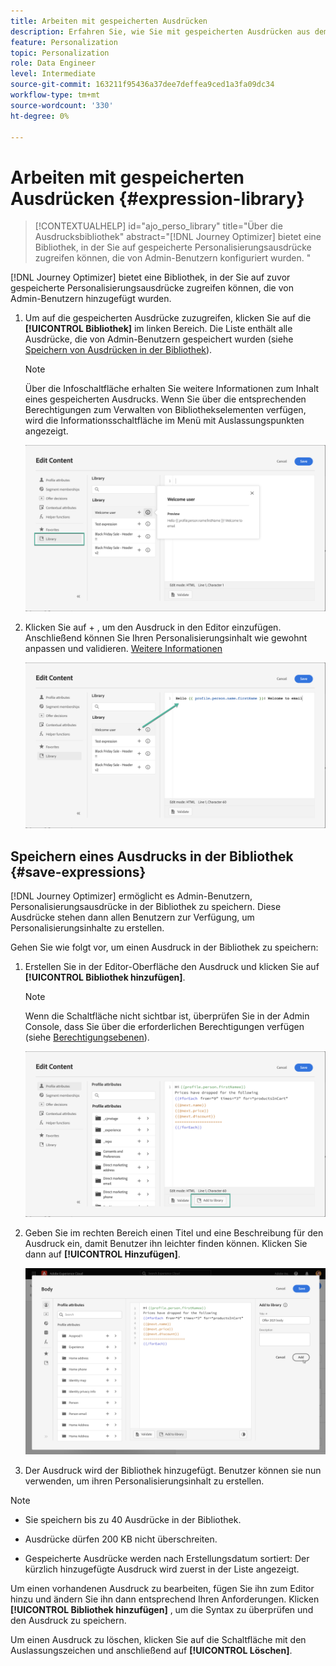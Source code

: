 ```yaml
---
title: Arbeiten mit gespeicherten Ausdrücken
description: Erfahren Sie, wie Sie mit gespeicherten Ausdrücken aus dem [!DNL Journey Optimizer] -Bibliothek.
feature: Personalization
topic: Personalization
role: Data Engineer
level: Intermediate
source-git-commit: 163211f95436a37dee7deffea9ced1a3fa09dc34
workflow-type: tm+mt
source-wordcount: '330'
ht-degree: 0%

---
```


# Arbeiten mit gespeicherten Ausdrücken {#expression-library}

>[!CONTEXTUALHELP]
>id="ajo_perso_library"
>title="Über die Ausdrucksbibliothek"
>abstract="[!DNL Journey Optimizer] bietet eine Bibliothek, in der Sie auf gespeicherte Personalisierungsausdrücke zugreifen können, die von Admin-Benutzern konfiguriert wurden. "

[!DNL Journey Optimizer] bietet eine Bibliothek, in der Sie auf zuvor gespeicherte Personalisierungsausdrücke zugreifen können, die von Admin-Benutzern hinzugefügt wurden.

1. Um auf die gespeicherten Ausdrücke zuzugreifen, klicken Sie auf die **[!UICONTROL Bibliothek]** im linken Bereich. Die Liste enthält alle Ausdrücke, die von Admin-Benutzern gespeichert wurden (siehe [Speichern von Ausdrücken in der Bibliothek](#save-expressions)).

   >[!NOTE]
   >
   >Über die Infoschaltfläche erhalten Sie weitere Informationen zum Inhalt eines gespeicherten Ausdrucks. Wenn Sie über die entsprechenden Berechtigungen zum Verwalten von Bibliothekselementen verfügen, wird die Informationsschaltfläche im Menü mit Auslassungspunkten angezeigt.

   ![](assets/library-list.png)

1. Klicken Sie auf + , um den Ausdruck in den Editor einzufügen. Anschließend können Sie Ihren Personalisierungsinhalt wie gewohnt anpassen und validieren. [Weitere Informationen](../personalization/personalization-build-expressions.md)

   ![](assets/library-add.png)

## Speichern eines Ausdrucks in der Bibliothek {#save-expressions}

[!DNL Journey Optimizer] ermöglicht es Admin-Benutzern, Personalisierungsausdrücke in der Bibliothek zu speichern. Diese Ausdrücke stehen dann allen Benutzern zur Verfügung, um Personalisierungsinhalte zu erstellen.

Gehen Sie wie folgt vor, um einen Ausdruck in der Bibliothek zu speichern:

1. Erstellen Sie in der Editor-Oberfläche den Ausdruck und klicken Sie auf **[!UICONTROL Bibliothek hinzufügen]**.

   >[!NOTE]
   >
   >Wenn die Schaltfläche nicht sichtbar ist, überprüfen Sie in der Admin Console, dass Sie über die erforderlichen Berechtigungen verfügen (siehe [Berechtigungsebenen](../administration/high-low-permissions.md)).

   ![](assets/library-save.png)

1. Geben Sie im rechten Bereich einen Titel und eine Beschreibung für den Ausdruck ein, damit Benutzer ihn leichter finden können. Klicken Sie dann auf **[!UICONTROL Hinzufügen]**.

   ![](assets/add-expression.png)

1. Der Ausdruck wird der Bibliothek hinzugefügt. Benutzer können sie nun verwenden, um ihren Personalisierungsinhalt zu erstellen.


>[!NOTE]
>
>* Sie speichern bis zu 40 Ausdrücke in der Bibliothek.
>
>* Ausdrücke dürfen 200 KB nicht überschreiten.
>
>* Gespeicherte Ausdrücke werden nach Erstellungsdatum sortiert: Der kürzlich hinzugefügte Ausdruck wird zuerst in der Liste angezeigt.



Um einen vorhandenen Ausdruck zu bearbeiten, fügen Sie ihn zum Editor hinzu und ändern Sie ihn dann entsprechend Ihren Anforderungen. Klicken **[!UICONTROL Bibliothek hinzufügen]** , um die Syntax zu überprüfen und den Ausdruck zu speichern.

Um einen Ausdruck zu löschen, klicken Sie auf die Schaltfläche mit den Auslassungszeichen und anschließend auf **[!UICONTROL Löschen]**.
